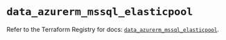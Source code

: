 # `data_azurerm_mssql_elasticpool`

Refer to the Terraform Registry for docs: [`data_azurerm_mssql_elasticpool`](https://registry.terraform.io/providers/hashicorp/azurerm/3.111.0/docs/data-sources/mssql_elasticpool).
